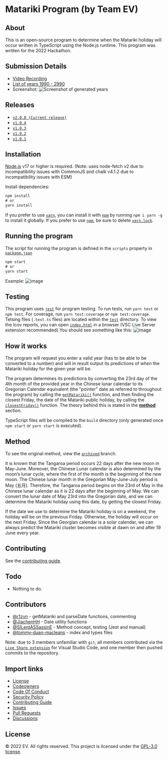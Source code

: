 # Matariki Program (by Team EV)

## About
This is an open-source program to determine when the Matariki holiday will occur written in TypeScript using the Node.js runtime.
This program was written for the 2022 Hackathon.

## Submission Details
* [Video Recording](https://youtu.be/V66sSKi3eG4)
* [List of years 1990 - 2990](./years.txt)
* Screenshot: ![Screenshot of generated years](https://cdn.discordapp.com/attachments/962150636953169940/1002145936702713946/unknown.png)

## Releases

* [`v2.0.0 (Current release)`](https://github.com/r1zyn/MatarikiProgram/releases/tag/v2.0.0)
* [`v1.0.4`](https://github.com/r1zyn/MatarikiProgram/releases/tag/v1.0.4)
* [`v1.0.3`](https://github.com/r1zyn/MatarikiProgram/releases/tag/v1.0.3)
* [`v1.0.2`](https://github.com/r1zyn/MatarikiProgram/releases/tag/v1.0.2)
* [`v1.0.1`](https://github.com/r1zyn/MatarikiProgram/releases/tag/v1.0.1)

## Installation
[Node.js](https://nodejs.org/) v17 or higher is required. (Note: uses node-fetch v2 due to incompatibility issues with CommonJS and chalk v4.1.2 due to incompatibility issues with ESM)

Install dependencies:

```cmd
npm install 
# or
yarn install
```

If you prefer to use [`yarn`](https://yarnpkg.com/), you can install it with [`npm`](https://npmjs.com/) by running `npm i yarn -g` to install it globally.
If you prefer to use [`npm`](https://npmjs.com/), be sure to delete [`yarn.lock`](yarn.lock).

## Running the program
The script for running the program is defined in the `scripts` property in [`package.json`](./package.json)

```cmd
npm start
# or
yarn start
```

Example:
![image](https://user-images.githubusercontent.com/72182515/180643996-deeb54fc-20aa-48b6-9977-4ccfa05cef6b.png)

## Testing
This program uses [`jest`](https://jestjs.io/) for program testing. To run tests, run `yarn test` or `npm test`. For coverage, run `yarn test:coverage` or `npm test:coverage`.
Tetsing files (`.test.ts` files) are located within the [`test`](./test/) directory.
To view the Icov reports, you can open [`index.html`](./coverage/lcov-report/index.html) in a browser (VSC Live Server extension recommended)
You should see something like this:
![image](https://user-images.githubusercontent.com/72182515/180643942-11d6d3d7-ab6a-420e-ab43-dcdde7dee812.png)

## How it works
The program will request you enter a valid year (has to be able to be converted to a number) and will in result output its predictions of when the Matariki holiday for the given year will be.

The program determines its predictions by converting the 23rd day of the 4th month of the provided year in the Chinese lunar calendar to its Gregorian Calendar equivalent (the "pointer" date as referred to throughout the program) by calling the [`getMatariki()`](./src/utils/getMatariki.ts) function, and then finding the closest Friday, the date of the Matariki public holiday, by calling the [`closestFriday()`](./src/utils/closestFriday.ts) function. The theory behind this is stated in the [**method**](#method) section.

TypeScript files will be compiled to the `build` directory (only generated once `npm start` or `yarn start` is executed).

## Method
To see the original method, view the [`archived`](https://github.com/r1zyn/MatarikiProgram/tree/archived) branch.

It is known that the Tangaroa period occurs 22 days after the new moon in May-June. Moreover, the Chinese Lunar calendar is also determined by the moon’s lunar cycle, where the first of the month is the beginning of the new moon. The Chinese lunar month in the Gregorian May-June-July period is May (五月). Therefore, the Tangaroa period begins on the 23rd of May in the Chinese lunar calendar as it is 22 days after the beginning of May. We can convert the lunar date of May 23rd into the Gregorian date, and we can determine the Matariki holiday using this date, by getting the closest Friday.

If the date we use to determine the Matariki holiday is on a weekend, the holiday will be on the previous Friday. Otherwise, the holiday will occur on the next Friday.
Since the Georgian calendar is a solar calendar, we can always predict the Matariki cluster becomes visible at dawn on and after 19 June every year.

## Contributing
See the [contributing guide](.github/CONTRIBUTING.md).

## Todo

* Nothing to do.

## Contributors

* [@r1zyn](https://github.com/r1zyn) - getMatariki and parseDate functions, commenting
* [@JiachenHH](https://github.com/JiachenHH) - Date utility functions
* [@SILentASSassinE](https://github.com/SILentASSassinE) - Method concept, testing (Jest and manual)
* [@tommy-duan-macleans](https://github.com/tommy-duan-macleans) - index and types files

Note: due to 3 members unfamiliar with `git`, all members contributed via the [`Live Share extension`](https://code.visualstudio.com/learn/collaboration/live-share) for Visual Studio Code, and one member then pushed commits to the repository.

## Import links

* [License](./LICENSE)
* [Codeowners](.github/CODEOWNERS)
* [Code Of Conduct](.github/CODE_OF_CONDUCT.md)
* [Security Policy](.github/SECURITY.md)
* [Contributing Guide](.github/CONTRIBUTING.md)
* [Issues](https://github.com/r1zyn/MatarikiProgram/issues)
* [Pull Requests](https://github.com/r1zyn/MatarikiProgram/pulls)
* [Discussions](https://github.com/r1zyn/MatarikiProgram/discussions)

## License
:copyright: 2022 EV. All rights reserved. This project is licensed under the [GPL-3.0 license](./LICENSE).
